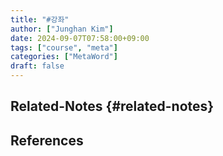 ```yaml
---
title: "#강좌"
author: ["Junghan Kim"]
date: 2024-09-07T07:58:00+09:00
tags: ["course", "meta"]
categories: ["MetaWord"]
draft: false
---
```


## Related-Notes {#related-notes}

## References

<style>.csl-entry{text-indent: -1.5em; margin-left: 1.5em;}</style><div class="csl-bib-body">
</div>
